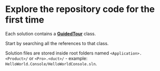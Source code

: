 # Explore the repository code for the first time

Each solution contains a [**GuidedTour**](../../glossary/guided_tour/README.md) class.

Start by searching all the references to that class.

Solution files are stored inside root folders named `<Application>.<Product>/` or `<Pro>.<duct>/` - example: `HelloWorld.Console/HelloWorldConsole.sln`.
